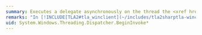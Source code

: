 ```yaml
---
summary: Executes a delegate asynchronously on the thread the <xref href="System.Windows.Threading.Dispatcher"></xref> is associated with.
remarks: "In [!INCLUDE[TLA2#tla_winclient](~/includes/tla2sharptla-winclient-md.md)], only the thread that created a <xref:System.Windows.Threading.DispatcherObject> may access that object.  For example, a background thread that is spun off from the main UI thread cannot update the contents of a <xref:System.Windows.Controls.Button> that was created on the UI thread.  In order for the background thread to access the Content property of the <xref:System.Windows.Controls.Button>, the background thread must delegate the work to the <xref:System.Windows.Threading.Dispatcher> associated with the UI thread.  This is accomplished by using either <xref:System.Windows.Threading.Dispatcher.Invoke%2A> or <xref:System.Windows.Threading.Dispatcher.BeginInvoke%2A>.  <xref:System.Windows.Threading.Dispatcher.Invoke%2A> is synchronous and <xref:System.Windows.Threading.Dispatcher.BeginInvoke%2A> is asynchronous.  The operation is added to the event queue of the <xref:System.Windows.Threading.Dispatcher> at the specified <xref:System.Windows.Threading.DispatcherPriority>.  \n  \n <xref:System.Windows.Threading.Dispatcher.BeginInvoke%2A> is asynchronous; therefore, control returns immediately to the calling object after it is called.  \n  \n <xref:System.Windows.Threading.Dispatcher.BeginInvoke%2A> returns a <xref:System.Windows.Threading.DispatcherOperation> object that can be used to interact with the delegate when the delegate is in the event queue.  \n  \n The <xref:System.Windows.Threading.DispatcherOperation> object returned by <xref:System.Windows.Threading.Dispatcher.BeginInvoke%2A> can be used in several ways to interact with the specified delegate, such as:  \n  \n-   Changing the <xref:System.Windows.Threading.DispatcherPriority> of the delegate as it is pending execution in the event queue.  \n  \n-   Removing the delegate from the event queue.  \n  \n-   Waiting for the delegate to return.  \n  \n-   Obtaining the value that the delegate returns after it is executed.  \n  \n If multiple <xref:System.Windows.Threading.Dispatcher.BeginInvoke%2A> calls are made at the same <xref:System.Windows.Threading.DispatcherPriority>, they will be executed in the order the calls were made.  \n  \n If <xref:System.Windows.Threading.Dispatcher.BeginInvoke%2A> is called on a <xref:System.Windows.Threading.Dispatcher> that has shut down, the status property of the returned <xref:System.Windows.Threading.DispatcherOperation> is set to <xref:System.Windows.Threading.DispatcherOperationStatus.Aborted>."
uid: System.Windows.Threading.Dispatcher.BeginInvoke*
---
```

